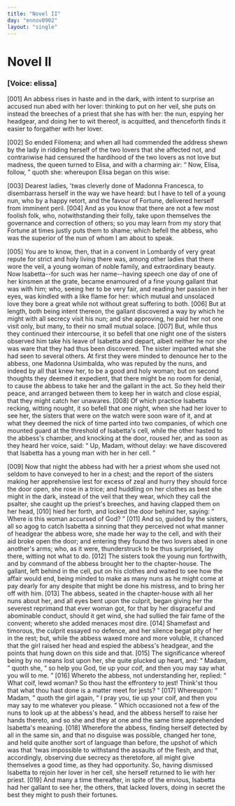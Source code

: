 ```yaml
---
title: "Novel II"
day: "ennov0902"
layout: "single"
---
```

<div id="nov0902" type="novella" who="elissa">
 <h1>
  Novel II
 </h1>
 <argument>
  <p>
   <h3>
    [Voice: elissa]
   </h3>
  </p>
  <p>
   <a name="p09020001">
    [001]
   </a>
   An abbess rises in haste and in the dark, with intent to
 surprise an accused nun abed with her lover: thinking
 to put on her veil, she puts on instead the breeches
 of a priest that she has with her: the nun, espying
 her headgear, and doing her to wit thereof, is acquitted,
 and thenceforth finds it easier to forgather with her
 lover.
  </p>
 </argument>
 <div3 type="commentary" who="author">
  <p>
   <a name="p09020002">
    [002]
   </a>
   So
   ended Filomena; and when all had commended the address
 shewn by the lady in ridding herself of the two lovers that she
 affected not, and contrariwise had censured the hardihood of the two
 lovers as not love but madness, the queen turned to Elisa, and with
 a charming air:
   <q direct="unspecified">
    Now, Elisa, follow,
   </q>
   quoth she: whereupon Elisa
 began on this wise:
  </p>
 </div3>
 <div3 type="commentary" who="elissa">
  <p>
   <a name="p09020003">
    [003]
   </a>
   Dearest ladies, 'twas cleverly done of Madonna
 Francesca, to disembarrass herself in the way we have heard: but I
 have to tell of a young nun, who by a happy retort, and the favour
 of Fortune, delivered herself from imminent peril.
   <a name="p09020004">
    [004]
   </a>
   And as you
 know that there are not a few most foolish folk, who, notwithstanding
 their folly, take upon themselves the governance and correction of
 others; so you may learn from my story that Fortune at times justly
 puts them to shame; which befell the abbess, who was the superior
 of the nun of whom I am about to speak.
  </p>
 </div3>
 <p>
  <a name="p09020005">
   [005]
  </a>
  You are to know, then, that in a convent in Lombardy of very
 great repute for strict and holy living there was, among other ladies
 that there wore the veil, a young woman of noble family, and extraordinary
 beauty. Now Isabetta--for such was her name--having
 speech one day of one of her kinsmen at the grate, became enamoured
  of a fine young gallant that was with him; who, seeing her to be
 very fair, and reading her passion in her eyes, was kindled with a like
 flame for her: which mutual and unsolaced love they bore a great
 while not without great suffering to both.
  <a name="p09020006">
   [006]
  </a>
  But at length, both being
 intent thereon, the gallant discovered a way by which he might with
 all secrecy visit his nun; and she approving, he paid her not one visit
 only, but many, to their no small mutual solace.
  <a name="p09020007">
   [007]
  </a>
  But, while thus they
 continued their intercourse, it so befell that one night one of the
 sisters observed him take his leave of Isabetta and depart, albeit neither
 he nor she was ware that they had thus been discovered. The sister
 imparted what she had seen to several others. At first they were
 minded to denounce her to the abbess, one Madonna Usimbalda,
 who was reputed by the nuns, and indeed by all that knew her, to
 be a good and holy woman; but on second thoughts they deemed it
 expedient, that there might be no room for denial, to cause the abbess
 to take her and the gallant in the act. So they held their peace, and
 arranged between them to keep her in watch and close espial, that
 they might catch her unawares.
  <a name="p09020008">
   [008]
  </a>
  Of which practice Isabetta recking,
 witting nought, it so befell that one night, when she had her lover
 to see her, the sisters that were on the watch were soon ware of it,
 and at what they deemed the nick of time parted into two companies,
 of which one mounted guard at the threshold of Isabetta's cell, while
 the other hasted to the abbess's chamber, and knocking at the door,
 roused her, and as soon as they heard her voice, said:
  <q direct="unspecified">
   Up, Madam,
 without delay: we have discovered that Isabetta has a young man
 with her in her cell.
  </q>
 </p>
 <p>
  <a name="p09020009">
   [009]
  </a>
  Now that night the abbess had with her a priest whom she used
 not seldom to have conveyed to her in a chest; and the report of the
 sisters making her apprehensive lest for excess of zeal and hurry they
 should force the door open, she rose in a trice; and huddling on
 her clothes as best she might in the dark, instead of the veil that
 they wear, which they call the psalter, she caught up the priest's
 breeches, and having clapped them on her head,
  <a name="p09020010">
   [010]
  </a>
  hied her forth,
 and locked the door behind her, saying:
  <q direct="unspecified">
   Where is this woman
 accursed of God?
  </q>
  <a name="p09020011">
   [011]
  </a>
  And so, guided by the sisters, all so agog to catch
 Isabetta a sinning that they perceived not what manner of headgear
 the abbess wore, she made her way to the cell, and with their
 aid broke open the door; and entering they found the two lovers
  abed in one another's arms; who, as it were, thunderstruck to be
 thus surprised, lay there, witting not what to do.
  <a name="p09020012">
   [012]
  </a>
  The sisters took
 the young nun forthwith, and by command of the abbess brought her
 to the chapter-house. The gallant, left behind in the cell, put on
 his clothes and waited to see how the affair would end, being minded
 to make as many nuns as he might come at pay dearly for any despite
 that might be done his mistress, and to bring her off with him.
  <a name="p09020013">
   [013]
  </a>
  The
 abbess, seated in the chapter-house with all her nuns about her, and
 all eyes bent upon the culprit, began giving her the severest reprimand
 that ever woman got, for that by her disgraceful and abominable conduct,
 should it get wind, she had sullied the fair fame of the convent;
 whereto she added menaces most dire.
  <a name="p09020014">
   [014]
  </a>
  Shamefast and timorous, the
 culprit essayed no defence, and her silence begat pity of her in
 the rest; but, while the abbess waxed more and more voluble, it
 chanced that the girl raised her head and espied the abbess's headgear,
 and the points that hung down on this side and that.
  <a name="p09020015">
   [015]
  </a>
  The significance
 whereof being by no means lost upon her, she quite plucked
 up heart, and:
  <q direct="unspecified">
   Madam,
  </q>
  quoth she,
  <q direct="unspecified">
   so help you God, tie up
 your coif, and then you may say what you will to me.
  </q>
  <a name="p09020016">
   [016]
  </a>
  Whereto
 the abbess, not understanding her, replied:
  <q direct="unspecified">
   What coif, lewd
 woman? So thou hast the effrontery to jest! Think'st thou that
 what thou hast done is a matter meet for jests?
  </q>
  <a name="p09020017">
   [017]
  </a>
  Whereupon:
  <q direct="unspecified">
   Madam,
  </q>
  quoth the girl again,
  <q direct="unspecified">
   I pray you, tie up your coif, and
 then you may say to me whatever you please.
  </q>
  Which occasioned
 not a few of the nuns to look up at the abbess's head, and the abbess
 herself to raise her hands thereto, and so she and they at one and the
 same time apprehended Isabetta's meaning.
  <a name="p09020018">
   [018]
  </a>
  Wherefore the abbess,
 finding herself detected by all in the same sin, and that no disguise
 was possible, changed her tone, and held quite another sort of language
 than before, the upshot of which was that 'twas impossible to withstand
 the assaults of the flesh, and that, accordingly, observing due
 secrecy as theretofore, all might give themselves a good time, as they
 had opportunity. So, having dismissed Isabetta to rejoin her lover in
 her cell, she herself returned to lie with her priest.
  <a name="p09020019">
   [019]
  </a>
  And many a
 time thereafter, in spite of the envious, Isabetta had her gallant to
 see her, the others, that lacked lovers, doing in secret the best they
 might to push their fortunes.
 </p>
</div>